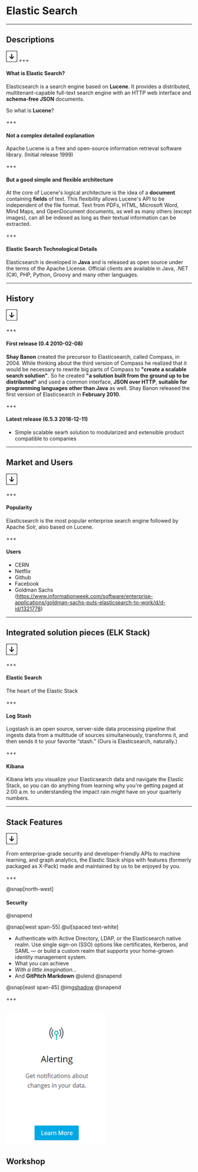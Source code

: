 # Elastic Search

---

## Descriptions

![Press Down Key](assets/down-arrow.png)
+++
#### What is Elastic Search?

Elasticsearch is a search engine based on <strong>Lucene</strong>. It provides a distributed, multitenant-capable full-text search engine with an HTTP web interface and <strong>schema-free JSON</strong> documents. 

So what is <strong>Lucene</strong>?

+++
#### Not a complex detailed explanation

Apache Lucene is a free and open-source information retrieval software library. (Initial release 1999)

+++
#### But a good simple and flexible architecture

At the core of Lucene's logical architecture is the idea of a <strong>document</strong> containing <strong>fields</strong> of text. This flexibility allows Lucene's API to be independent of the file format. Text from PDFs, HTML, Microsoft Word, Mind Maps, and OpenDocument documents, as well as many others (except images), can all be indexed as long as their textual information can be extracted.

+++
#### Elastic Search Technological Details
Elasticsearch is developed in <strong>Java</strong> and is released as open source under the terms of the Apache License. Official clients are available in Java, .NET (C#), PHP, Python, Groovy and many other languages. 

---

## History

![Press Down Key](assets/down-arrow.png)

+++

#### First release (0.4	2010-02-08) 

<strong>Shay Banon</strong> created the precursor to Elasticsearch, called Compass, in 2004. While thinking about the third version of Compass he realized that it would be necessary to rewrite big parts of Compass to <strong>"create a scalable search solution"</strong>. So he created <strong>"a solution built from the ground up to be distributed"</strong> and used a common interface, <strong>JSON over HTTP</strong>, <strong>suitable for programming languages other than Java</strong> as well. Shay Banon released the first version of Elasticsearch in <strong>February 2010</strong>.

+++

#### Latest release (6.5.3 2018-12-11) 

* Simple scalable searh solution to modularized and extensible product compatible to companies

---
## Market and Users

![Press Down Key](assets/down-arrow.png)

+++

#### Popularity
Elasticsearch is the most popular enterprise search engine followed by Apache Solr, also based on Lucene.

+++
#### Users
* CERN
* Netflix
* Github
* Facebook
* Goldman Sachs (https://www.informationweek.com/software/enterprise-applications/goldman-sachs-puts-elasticsearch-to-work/d/d-id/1321778)

---
## Integrated solution pieces (ELK Stack)

![Press Down Key](assets/down-arrow.png)

+++

#### Elastic Search
The heart of the Elastic Stack

+++

#### Log Stash
Logstash is an open source, server-side data processing pipeline that ingests data from a multitude of sources simultaneously, transforms it, and then sends it to your favorite “stash.” (Ours is Elasticsearch, naturally.)

+++
#### Kibana
Kibana lets you visualize your Elasticsearch data and navigate the Elastic Stack, so you can do anything from learning why you're getting paged at 2:00 a.m. to understanding the impact rain might have on your quarterly numbers.

---
## Stack Features
![Press Down Key](assets/down-arrow.png)

<span>From enterprise-grade security and developer-friendly APIs to machine learning, and graph analytics, the Elastic Stack ships with features (formerly packaged as X-Pack) made and maintained by us to be enjoyed by you.
</span>

+++

@snap[north-west]
#### Security
@snapend

@snap[west span-55]
@ul[spaced text-white]
- Authenticate with Active Directory, LDAP, or the Elasticsearch native realm. Use single sign-on (SSO) options like certificates, Kerberos, and SAML — or build a custom realm that supports your home-grown identity management system.
- What you can achieve
- *With a little imagination...*
- And **GitPitch Markdown**
@ulend
@snapend

@snap[east span-45]
@img[shadow](assets/elasticfeatures_security.PNG)
@snapend

+++

![Logo](assets/elasticfeatures_alerting.PNG)
---
## Workshop
